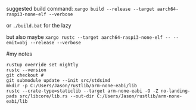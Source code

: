 




suggested build command: `xargo build --release --target aarch64-raspi3-none-elf --verbose`

or `./build.bat` for the lazy

but also maybe `xargo rustc --target aarch64-raspi3-none-elf -- --emit=obj --release --verbose`

#my notes
```
rustup override set nightly
rustc --version
git checkout #
git submodule update --init src/stdsimd
mkdir -p C:/Users/Jason/rustlib/arm-none-eabi/lib
rustc --crate-type=staticlib --target arm-none-eabi -O -Z no-landing-pads src/libcore/lib.rs --out-dir C:/Users/Jason/rustlib/arm-none-eabi/lib
```